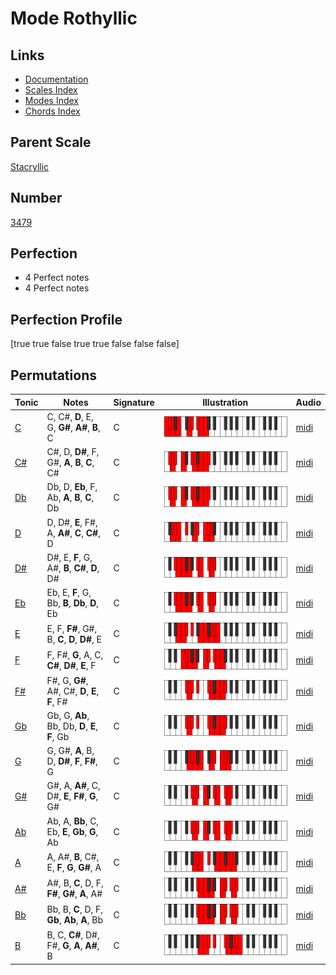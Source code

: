 # Mode Rothyllic

## Links

- [Documentation](index.md)
- [Scales Index](Scales.md)
- [Modes Index](Modes.md)
- [Chords Index](Chords.md)

## Parent Scale

[Stacryllic](ScaleStacryllic.md)

## Number

[3479](https://ianring.com/musictheory/scales/3479)

## Perfection

- 4 Perfect notes
- 4 Perfect notes

## Perfection Profile

[true true false true true false false false]

## Permutations

| Tonic | Notes | Signature | Illustration | Audio |
|-------|-------|-----------|--------------|-------|
| [C](ModeCNaturalRothyllic.md) | C, C#, **D**, E, G, **G#**, **A#**, **B**, C | C | ![CNaturalRothyllic](ModeCNaturalRothyllic.png) | [midi](https://github.com/edipermadi/music/blob/main/docs/ModeCNaturalRothyllic.mid?raw=true) |
| [C#](ModeCSharpRothyllic.md) | C#, D, **D#**, F, G#, **A**, **B**, **C**, C# | C | ![CSharpRothyllic](ModeCSharpRothyllic.png) | [midi](https://github.com/edipermadi/music/blob/main/docs/ModeCSharpRothyllic.mid?raw=true) |
| [Db](ModeDFlatRothyllic.md) | Db, D, **Eb**, F, Ab, **A**, **B**, **C**, Db | C | ![DFlatRothyllic](ModeDFlatRothyllic.png) | [midi](https://github.com/edipermadi/music/blob/main/docs/ModeDFlatRothyllic.mid?raw=true) |
| [D](ModeDNaturalRothyllic.md) | D, D#, **E**, F#, A, **A#**, **C**, **C#**, D | C | ![DNaturalRothyllic](ModeDNaturalRothyllic.png) | [midi](https://github.com/edipermadi/music/blob/main/docs/ModeDNaturalRothyllic.mid?raw=true) |
| [D#](ModeDSharpRothyllic.md) | D#, E, **F**, G, A#, **B**, **C#**, **D**, D# | C | ![DSharpRothyllic](ModeDSharpRothyllic.png) | [midi](https://github.com/edipermadi/music/blob/main/docs/ModeDSharpRothyllic.mid?raw=true) |
| [Eb](ModeEFlatRothyllic.md) | Eb, E, **F**, G, Bb, **B**, **Db**, **D**, Eb | C | ![EFlatRothyllic](ModeEFlatRothyllic.png) | [midi](https://github.com/edipermadi/music/blob/main/docs/ModeEFlatRothyllic.mid?raw=true) |
| [E](ModeENaturalRothyllic.md) | E, F, **F#**, G#, B, **C**, **D**, **D#**, E | C | ![ENaturalRothyllic](ModeENaturalRothyllic.png) | [midi](https://github.com/edipermadi/music/blob/main/docs/ModeENaturalRothyllic.mid?raw=true) |
| [F](ModeFNaturalRothyllic.md) | F, F#, **G**, A, C, **C#**, **D#**, **E**, F | C | ![FNaturalRothyllic](ModeFNaturalRothyllic.png) | [midi](https://github.com/edipermadi/music/blob/main/docs/ModeFNaturalRothyllic.mid?raw=true) |
| [F#](ModeFSharpRothyllic.md) | F#, G, **G#**, A#, C#, **D**, **E**, **F**, F# | C | ![FSharpRothyllic](ModeFSharpRothyllic.png) | [midi](https://github.com/edipermadi/music/blob/main/docs/ModeFSharpRothyllic.mid?raw=true) |
| [Gb](ModeGFlatRothyllic.md) | Gb, G, **Ab**, Bb, Db, **D**, **E**, **F**, Gb | C | ![GFlatRothyllic](ModeGFlatRothyllic.png) | [midi](https://github.com/edipermadi/music/blob/main/docs/ModeGFlatRothyllic.mid?raw=true) |
| [G](ModeGNaturalRothyllic.md) | G, G#, **A**, B, D, **D#**, **F**, **F#**, G | C | ![GNaturalRothyllic](ModeGNaturalRothyllic.png) | [midi](https://github.com/edipermadi/music/blob/main/docs/ModeGNaturalRothyllic.mid?raw=true) |
| [G#](ModeGSharpRothyllic.md) | G#, A, **A#**, C, D#, **E**, **F#**, **G**, G# | C | ![GSharpRothyllic](ModeGSharpRothyllic.png) | [midi](https://github.com/edipermadi/music/blob/main/docs/ModeGSharpRothyllic.mid?raw=true) |
| [Ab](ModeAFlatRothyllic.md) | Ab, A, **Bb**, C, Eb, **E**, **Gb**, **G**, Ab | C | ![AFlatRothyllic](ModeAFlatRothyllic.png) | [midi](https://github.com/edipermadi/music/blob/main/docs/ModeAFlatRothyllic.mid?raw=true) |
| [A](ModeANaturalRothyllic.md) | A, A#, **B**, C#, E, **F**, **G**, **G#**, A | C | ![ANaturalRothyllic](ModeANaturalRothyllic.png) | [midi](https://github.com/edipermadi/music/blob/main/docs/ModeANaturalRothyllic.mid?raw=true) |
| [A#](ModeASharpRothyllic.md) | A#, B, **C**, D, F, **F#**, **G#**, **A**, A# | C | ![ASharpRothyllic](ModeASharpRothyllic.png) | [midi](https://github.com/edipermadi/music/blob/main/docs/ModeASharpRothyllic.mid?raw=true) |
| [Bb](ModeBFlatRothyllic.md) | Bb, B, **C**, D, F, **Gb**, **Ab**, **A**, Bb | C | ![BFlatRothyllic](ModeBFlatRothyllic.png) | [midi](https://github.com/edipermadi/music/blob/main/docs/ModeBFlatRothyllic.mid?raw=true) |
| [B](ModeBNaturalRothyllic.md) | B, C, **C#**, D#, F#, **G**, **A**, **A#**, B | C | ![BNaturalRothyllic](ModeBNaturalRothyllic.png) | [midi](https://github.com/edipermadi/music/blob/main/docs/ModeBNaturalRothyllic.mid?raw=true) |
